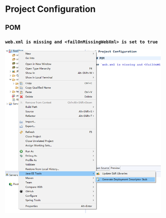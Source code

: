 # Project Configuration

## POM

### `web.xml is missing and <failOnMissingWebXml> is set to true`

![](./image/GenerateDeploymentDescriptorStub.png)